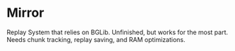 # Mirror
Replay System that relies on BGLib. Unfinished, but works for the most part. Needs chunk tracking, replay saving, and RAM optimizations.
